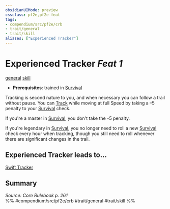 ```yaml
---
obsidianUIMode: preview
cssclass: pf2e,pf2e-feat
tags:
- compendium/src/pf2e/crb
- trait/general
- trait/skill
aliases: ["Experienced Tracker"]
---
```

# Experienced Tracker  *Feat 1*  
[general](/rules/traits/general.md)  [skill](/rules/traits/skill.md)  

- **Prerequisites**: trained in [Survival](/compendium/skills.md#Survival)

Tracking is second nature to you, and when necessary you can follow a trail without pause. You can [Track](/rules/actions/track.md) while moving at full Speed by taking a –5 penalty to your [Survival](/compendium/skills.md#Survival) check.

If you're a master in [Survival](/compendium/skills.md#Survival), you don't take the –5 penalty.

If you're legendary in [Survival](/compendium/skills.md#Survival), you no longer need to roll a new [Survival](/compendium/skills.md#Survival) check every hour when tracking, though you still need to roll whenever there are significant changes in the trail.

## Experienced Tracker leads to...

[Swift Tracker](/compendium/feats/swift-tracker.md)

## Summary

*Source: Core Rulebook p. 261*  
%% #compendium/src/pf2e/crb #trait/general #trait/skill %%